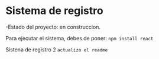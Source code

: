 <h1>Sistema de registro</h1>

-Estado del proyecto: en construccion.

Para ejecutar el sistema, debes de poner:
```npm install react```

Sistena de registro 2 
```actualizo el readme```
